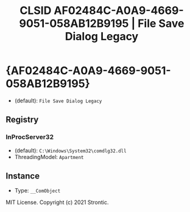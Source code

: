﻿---
title: "CLSID AF02484C-A0A9-4669-9051-058AB12B9195 | File Save Dialog Legacy"
excerpt: What is COM-Object CLSID AF02484C-A0A9-4669-9051-058AB12B9195?
---

# {AF02484C-A0A9-4669-9051-058AB12B9195}

* (default): `File Save Dialog Legacy`

## Registry


### InProcServer32

* (default): `C:\Windows\System32\comdlg32.dll`
* ThreadingModel: `Apartment`

## Instance

* Type: `__ComObject`

MIT License. Copyright (c) 2021 Strontic.



